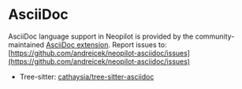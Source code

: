 # AsciiDoc

AsciiDoc language support in Neopilot is provided by the community-maintained [AsciiDoc extension](https://github.com/andreicek/neopilot-asciidoc).
Report issues to: [https://github.com/andreicek/neopilot-asciidoc/issues](https://github.com/andreicek/neopilot-asciidoc/issues)

- Tree-sitter: [cathaysia/tree-sitter-asciidoc](https://github.com/cathaysia/tree-sitter-asciidoc)
